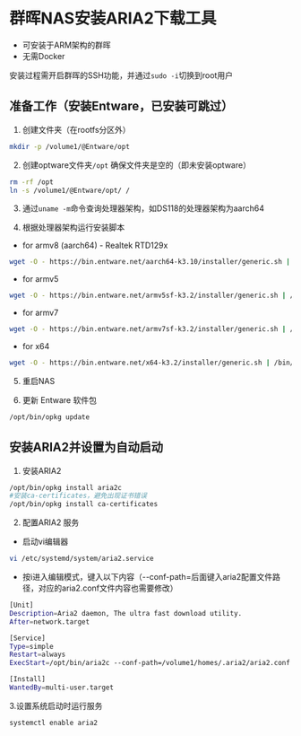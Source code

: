 # 群晖NAS安装ARIA2下载工具
* 可安装于ARM架构的群晖
* 无需Docker

安装过程需开启群晖的SSH功能，并通过`sudo -i`切换到root用户

## 准备工作（安装Entware，已安装可跳过）

1. 创建文件夹（在rootfs分区外）
```bash
mkdir -p /volume1/@Entware/opt
```

2. 创建optware文件夹`/opt`
确保文件夹是空的（即未安装optware）
```bash
rm -rf /opt
ln -s /volume1/@Entware/opt/ /
```
3. 通过`uname -m`命令查询处理器架构，如DS118的处理器架构为aarch64

4. 根据处理器架构运行安装脚本
* for armv8 (aarch64) - Realtek RTD129x
```bash
wget -O - https://bin.entware.net/aarch64-k3.10/installer/generic.sh | /bin/sh
```
* for armv5
```bash
wget -O - https://bin.entware.net/armv5sf-k3.2/installer/generic.sh | /bin/sh
```
* for armv7
```bash
wget -O - https://bin.entware.net/armv7sf-k3.2/installer/generic.sh | /bin/sh
```
* for x64
```bash
wget -O - https://bin.entware.net/x64-k3.2/installer/generic.sh | /bin/sh
```

5. 重启NAS

6. 更新 Entware 软件包
```bash
/opt/bin/opkg update
```

## 安装ARIA2并设置为自动启动

1. 安装ARIA2
```bash
/opt/bin/opkg install aria2c
#安装ca-certificates，避免出现证书错误
/opt/bin/opkg install ca-certificates
```

2. 配置ARIA2 服务

* 启动vi编辑器
```bash
vi /etc/systemd/system/aria2.service
```

* 按i进入编辑模式，键入以下内容（--conf-path=后面键入aria2配置文件路径，对应的aria2.conf文件内容也需要修改）
```bash
[Unit]
Description=Aria2 daemon, The ultra fast download utility.
After=network.target

[Service]
Type=simple
Restart=always
ExecStart=/opt/bin/aria2c --conf-path=/volume1/homes/.aria2/aria2.conf

[Install]
WantedBy=multi-user.target
```

3.设置系统启动时运行服务
```bash
systemctl enable aria2
```


